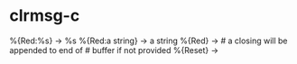 # clrmsg-c

%{Red:%s}         ->    <Red>%s<Reset>
%{Red:a string}   ->    <Red>a string<Reset>
%{Red}            ->    <Red> # a closing <reset> will be appended to end of
                              # buffer if not provided
%{Reset}          ->    <Reset>

